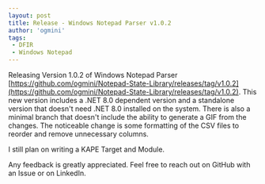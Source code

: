```yaml
---
layout: post
title: Release - Windows Notepad Parser v1.0.2
author: 'ogmini'
tags:
 - DFIR
 - Windows Notepad
---
```


Releasing Version 1.0.2 of Windows Notepad Parser [https://github.com/ogmini/Notepad-State-Library/releases/tag/v1.0.2](https://github.com/ogmini/Notepad-State-Library/releases/tag/v1.0.2). This new version includes a .NET 8.0 dependent version and a standalone version that doesn't need .NET 8.0 installed on the system. There is also a minimal branch that doesn't include the ability to generate a GIF from the changes. The noticeable change is some formatting of the CSV files to reorder and remove unnecessary columns. 

I still plan on writing a KAPE Target and Module.

Any feedback is greatly appreciated. Feel free to reach out on GitHub with an Issue or on LinkedIn.
